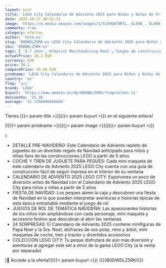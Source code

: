 ```yaml
---
layout: post
title: 'LEGO City Calendario de Adviento 2025 para Niños y Niñas de 5+ Años - Cuenta Atrás de Navidad con 24 Sorpresas Inc. Tren  Coche  Tractor de Juguete  Oso Polar y 7 Minifiguras - Regalo Navideño 60475'
date: 2025-10-27 00:52:31
image: 'https://m.media-amazon.com/images/I/51SHbAT0RTL._SL500_._SL400_.jpg'
comments: true
category: ofertas
author: 'tole.es'
slug: 'B0DWDLZ5RK-es LEGO City Calendario de Adviento 2025 para Niños y Niñas...'
sku: 'B0DWDLZ5RK-es'
tags: [ '5-7 años','Arborist Merchandising Root','Juegos de construcción para niños','Juguetes','Juguetes y juegos','Self Service','Sets de construcción','Special Features Stores','Top brands in Toys','adviento','b6d17eda-2c26-45ed-a098-453a9f96e839_0','b6d17eda-2c26-45ed-a098-453a9f96e839_6301','b6d17eda-2c26-45ed-a098-453a9f96e839_7701','lego','navidad','🇪🇸', ]
actualPrice: 20.2 EUR
currency: EUR
price: 20.2
comparePrice: 26.99 EUR
prodname: 'LEGO City Calendario de Adviento 2025 para Niños y Niñas de 5+ Años - Cuenta Atrás de Navidad con 24 Sorpresas Inc. Tren  Coche  Tractor de Juguete  Oso Polar y 7 Minifiguras - Regalo Navideño 60475'
country: 'es'
flag: '🇪🇸'
brand: 'LEGO'
buyurl: 'https://www.amazon.es/dp/B0DWDLZ5RK/?tag=tolees-21'
descuento: '25.16'
average: '21.3166666666666'
---
```


Tienes [{{< param title >}}]({{< param buyurl >}}) en el siguiente enlace!

[![{{< param prodname >}}]({{< param image >}})]({{< param buyurl >}})

ℹ️:

- DETALLE PRE-NAVIDEÑO: Este Calendario de Adviento repleto de juguetes es un divertido regalo de Navidad anticipado para niños y niñas fans de las construcciones LEGO a partir de 5 años
- COCHE Y TREN DE JUGUETE PARA PEQUES: Cada mini maqueta de este calendario de Adviento 2025 LEGO City cuenta con una guía de construcción fácil de seguir impresa en el interior de su ventana
- CALENDARIO DE ADVIENTO 2025 LEGO CITY: Espolvorea un poco de diversión antes de Navidad con el Calendario de Adviento 2025 LEGO City para niños y niñas a partir de 5 años
- FIESTA DE NAVIDAD: Los peques abren la caja y descubren una fiesta de Navidad en la que pueden interpretar aventuras e historias típicas de esta época entrañable mediante el juego de rol
- JUEGOS DE ROL DE TEMÁTICA NAVIDEÑA: Las apasionantes historias de los niños irán ampliándose con cada personaje, mini maqueta y accesorio festivo que descubran al abrir las ventanas
- 24 SORPRESAS: El Calendario de Adviento 2025 contiene minifiguras de Papá Noel y la Sra. Noel, disfraces de oso polar, reno y árbol, mini maquetas de coche, tren y tractor y divertidos accesorios
- COLECCIÓN LEGO CITY: Tu peque disfrutará de aún más diversión y aventuras al agregar este set a otros de la gama LEGO City (a la venta por separado)

[🛒 Accede a la oferta!!]({{< param buyurl >}})
{{<world>}}B0DWDLZ5RK{{</world>}}
